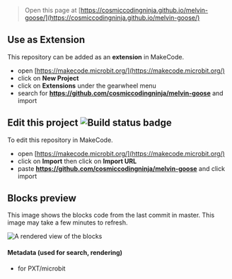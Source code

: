 
> Open this page at [https://cosmiccodingninja.github.io/melvin-goose/](https://cosmiccodingninja.github.io/melvin-goose/)

## Use as Extension

This repository can be added as an **extension** in MakeCode.

* open [https://makecode.microbit.org/](https://makecode.microbit.org/)
* click on **New Project**
* click on **Extensions** under the gearwheel menu
* search for **https://github.com/cosmiccodingninja/melvin-goose** and import

## Edit this project ![Build status badge](https://github.com/cosmiccodingninja/melvin-goose/workflows/MakeCode/badge.svg)

To edit this repository in MakeCode.

* open [https://makecode.microbit.org/](https://makecode.microbit.org/)
* click on **Import** then click on **Import URL**
* paste **https://github.com/cosmiccodingninja/melvin-goose** and click import

## Blocks preview

This image shows the blocks code from the last commit in master.
This image may take a few minutes to refresh.

![A rendered view of the blocks](https://github.com/cosmiccodingninja/melvin-goose/raw/master/.github/makecode/blocks.png)

#### Metadata (used for search, rendering)

* for PXT/microbit
<script src="https://makecode.com/gh-pages-embed.js"></script><script>makeCodeRender("{{ site.makecode.home_url }}", "{{ site.github.owner_name }}/{{ site.github.repository_name }}");</script>
